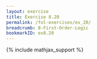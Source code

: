 ```yaml
---
layout: exercise
title: Exercise 8.20
permalink: /fol-exercises/ex_20/
breadcrumb: 8-First-Order-Logic
bookmarkID: ex8.20
---
```


{% include mathjax_support %}

